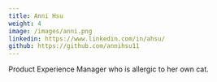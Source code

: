 ```yaml
---
title: Anni Hsu
weight: 4
image: /images/anni.png
linkedin: https://www.linkedin.com/in/ahsu/
github: https://github.com/annihsu11
---
```


Product Experience Manager who is allergic to her own cat.
